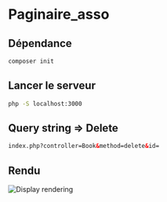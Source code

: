 # Paginaire_asso

## Dépendance

```bash
composer init
```

## Lancer le serveur

```bash
php -S localhost:3000
```

## Query string => Delete


```html
index.php?controller=Book&method=delete&id=
```

## Rendu

![Display rendering](/img/display_paginaire.png)
